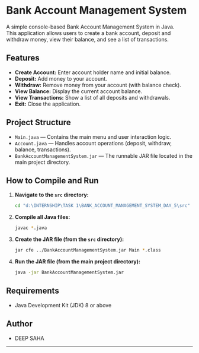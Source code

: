# Bank Account Management System

A simple console-based Bank Account Management System in Java.  
This application allows users to create a bank account, deposit and withdraw money, view their balance, and see a list of transactions.

## Features

- **Create Account:** Enter account holder name and initial balance.
- **Deposit:** Add money to your account.
- **Withdraw:** Remove money from your account (with balance check).
- **View Balance:** Display the current account balance.
- **View Transactions:** Show a list of all deposits and withdrawals.
- **Exit:** Close the application.

## Project Structure

- `Main.java` — Contains the main menu and user interaction logic.
- `Account.java` — Handles account operations (deposit, withdraw, balance, transactions).
- `BankAccountManagementSystem.jar` — The runnable JAR file located in the main project directory.

## How to Compile and Run

1. **Navigate to the `src` directory:**
    ```sh
    cd "d:\INTERNSHIP\TASK 1\BANK_ACCOUNT_MANAGEMENT_SYSTEM_DAY_5\src"
    ```

2. **Compile all Java files:**
    ```sh
    javac *.java
    ```

3. **Create the JAR file (from the `src` directory):**
    ```sh
    jar cfe ../BankAccountManagementSystem.jar Main *.class
    ```

4. **Run the JAR file (from the main project directory):**
    ```sh
    java -jar BankAccountManagementSystem.jar
    ```

## Requirements

- Java Development Kit (JDK) 8 or above

## Author

- DEEP SAHA

---